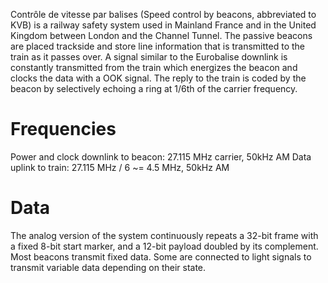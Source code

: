 Contrôle de vitesse par balises (Speed control by beacons, abbreviated to KVB) is a railway safety system used in Mainland France and in the United Kingdom between London and the Channel Tunnel. The passive beacons are placed trackside and store line information that is transmitted to the train as it passes over. A signal similar to the Eurobalise downlink is constantly transmitted from the train which energizes the beacon and clocks the data with a OOK signal. The reply to the train is coded by the beacon by selectively echoing a ring at 1/6th of the carrier frequency.

# Frequencies
Power and clock downlink to beacon: 27.115 MHz carrier, 50kHz AM
Data uplink to train: 27.115 MHz / 6 ~= 4.5 MHz, 50kHz AM

# Data
The analog version of the system continuously repeats a 32-bit frame with a fixed 8-bit start marker, and a 12-bit payload doubled by its complement. Most beacons transmit fixed data. Some are connected to light signals to transmit variable data depending on their state.